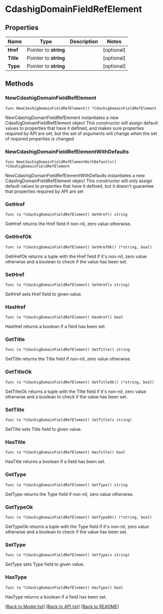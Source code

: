 # CdashigDomainFieldRefElement

## Properties

Name | Type | Description | Notes
------------ | ------------- | ------------- | -------------
**Href** | Pointer to **string** |  | [optional] 
**Title** | Pointer to **string** |  | [optional] 
**Type** | Pointer to **string** |  | [optional] 

## Methods

### NewCdashigDomainFieldRefElement

`func NewCdashigDomainFieldRefElement() *CdashigDomainFieldRefElement`

NewCdashigDomainFieldRefElement instantiates a new CdashigDomainFieldRefElement object
This constructor will assign default values to properties that have it defined,
and makes sure properties required by API are set, but the set of arguments
will change when the set of required properties is changed

### NewCdashigDomainFieldRefElementWithDefaults

`func NewCdashigDomainFieldRefElementWithDefaults() *CdashigDomainFieldRefElement`

NewCdashigDomainFieldRefElementWithDefaults instantiates a new CdashigDomainFieldRefElement object
This constructor will only assign default values to properties that have it defined,
but it doesn't guarantee that properties required by API are set

### GetHref

`func (o *CdashigDomainFieldRefElement) GetHref() string`

GetHref returns the Href field if non-nil, zero value otherwise.

### GetHrefOk

`func (o *CdashigDomainFieldRefElement) GetHrefOk() (*string, bool)`

GetHrefOk returns a tuple with the Href field if it's non-nil, zero value otherwise
and a boolean to check if the value has been set.

### SetHref

`func (o *CdashigDomainFieldRefElement) SetHref(v string)`

SetHref sets Href field to given value.

### HasHref

`func (o *CdashigDomainFieldRefElement) HasHref() bool`

HasHref returns a boolean if a field has been set.

### GetTitle

`func (o *CdashigDomainFieldRefElement) GetTitle() string`

GetTitle returns the Title field if non-nil, zero value otherwise.

### GetTitleOk

`func (o *CdashigDomainFieldRefElement) GetTitleOk() (*string, bool)`

GetTitleOk returns a tuple with the Title field if it's non-nil, zero value otherwise
and a boolean to check if the value has been set.

### SetTitle

`func (o *CdashigDomainFieldRefElement) SetTitle(v string)`

SetTitle sets Title field to given value.

### HasTitle

`func (o *CdashigDomainFieldRefElement) HasTitle() bool`

HasTitle returns a boolean if a field has been set.

### GetType

`func (o *CdashigDomainFieldRefElement) GetType() string`

GetType returns the Type field if non-nil, zero value otherwise.

### GetTypeOk

`func (o *CdashigDomainFieldRefElement) GetTypeOk() (*string, bool)`

GetTypeOk returns a tuple with the Type field if it's non-nil, zero value otherwise
and a boolean to check if the value has been set.

### SetType

`func (o *CdashigDomainFieldRefElement) SetType(v string)`

SetType sets Type field to given value.

### HasType

`func (o *CdashigDomainFieldRefElement) HasType() bool`

HasType returns a boolean if a field has been set.


[[Back to Model list]](../README.md#documentation-for-models) [[Back to API list]](../README.md#documentation-for-api-endpoints) [[Back to README]](../README.md)



